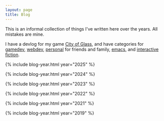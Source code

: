 ```yaml
---
layout: page
title: Blog
---
```


This is an informal collection of things I've written here over the years. All mistakes are mine.

I have a devlog for my game [City of Glass](/category/city-of-glass/), and have categories for [gamedev](/category/gamedev), [webdev](/webdev), [personal](/personal) for friends and family, [emacs](/emacs), and [interactive fiction](/intfiction). 

{% include blog-year.html year="2025" %}

{% include blog-year.html year="2024" %}

{% include blog-year.html year="2023" %}

{% include blog-year.html year="2022" %}

{% include blog-year.html year="2021" %}

{% include blog-year.html year="2019" %}

